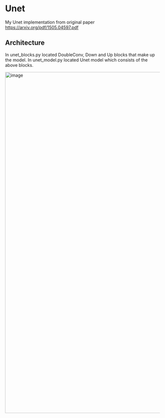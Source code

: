 # Unet

My Unet implementation from original paper https://arxiv.org/pdf/1505.04597.pdf

## Architecture
In unet_blocks.py located DoubleConv, Down and Up blocks that make up the model. 
In unet_model.py located Unet model which consists of the above blocks.

<img width="1111" alt="image" src="https://github.com/EliseySoft/Unet/assets/81217562/8ffc6ad5-ac6e-481d-906b-4d5e470ddefb">
